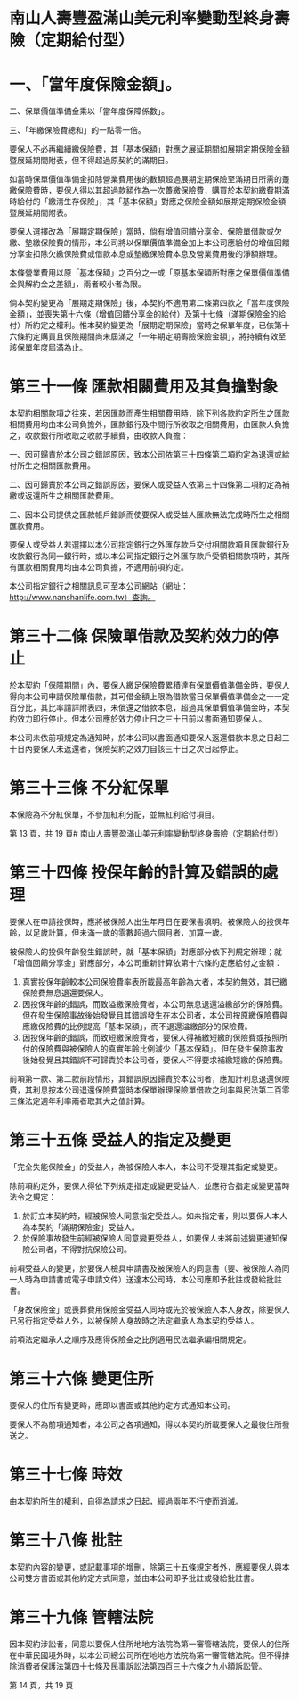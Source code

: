 # 南山人壽豐盈滿山美元利率變動型終身壽險（定期給付型）

# 一、「當年度保險金額」。

二、保單價值準備金乘以「當年度保障係數」。

三、「年繳保險費總和」的一點零一倍。

要保人不必再繼續繳保險費，其「基本保額」對應之展延期間如展期定期保險金額暨展延期間附表，但不得超過原契約的滿期日。

如當時保單價值準備金扣除營業費用後的數額超過展期定期保險至滿期日所需的躉繳保險費時，要保人得以其超過款額作為一次躉繳保險費，購買於本契約繳費期滿時給付的「繳清生存保險」，其「基本保額」對應之保險金額如展期定期保險金額暨展延期間附表。

要保人選擇改為「展期定期保險」當時，倘有增值回饋分享金、保險單借款或欠繳、墊繳保險費的情形，本公司將以保單價值準備金加上本公司應給付的增值回饋分享金扣除欠繳保險費或借款本息或墊繳保險費本息及營業費用後的淨額辦理。

本條營業費用以原「基本保額」之百分之一或「原基本保額所對應之保單價值準備金與解約金之差額」，兩者較小者為限。

倘本契約變更為「展期定期保險」後，本契約不適用第二條第四款之「當年度保險金額」，並喪失第十六條（增值回饋分享金的給付）及第十七條（滿期保險金的給付）所約定之權利。惟本契約變更為「展期定期保險」當時之保單年度，已依第十六條約定購買且保險期間尚未屆滿之「一年期定期壽險保險金額」，將持續有效至該保單年度屆滿為止。

# 第三十一條   匯款相關費用及其負擔對象

本契約相關款項之往來，若因匯款而產生相關費用時，除下列各款約定所生之匯款相關費用均由本公司負擔外，匯款銀行及中間行所收取之相關費用，由匯款人負擔之，收款銀行所收取之收款手續費，由收款人負擔：

一、因可歸責於本公司之錯誤原因，致本公司依第三十四條第二項約定為退還或給付所生之相關匯款費用。

二、因可歸責於本公司之錯誤原因，要保人或受益人依第三十四條第二項約定為補繳或返還所生之相關匯款費用。

三、因本公司提供之匯款帳戶錯誤而使要保人或受益人匯款無法完成時所生之相關匯款費用。

要保人或受益人若選擇以本公司指定銀行之外匯存款戶交付相關款項且匯款銀行及收款銀行為同一銀行時，或以本公司指定銀行之外匯存款戶受領相關款項時，其所有匯款相關費用均由本公司負擔，不適用前項約定。

本公司指定銀行之相關訊息可至本公司網站（網址：http://www.nanshanlife.com.tw）查詢。

# 第三十二條   保險單借款及契約效力的停止

於本契約「保障期間」內，要保人繳足保險費累積達有保單價值準備金時，要保人得向本公司申請保險單借款，其可借金額上限為借款當日保單價值準備金之一一定百分比，其比率請詳附表四，未償還之借款本息，超過其保單價值準備金時，本契約效力即行停止。但本公司應於效力停止日之三十日前以書面通知要保人。

本公司未依前項規定為通知時，於本公司以書面通知要保人返還借款本息之日起三十日內要保人未返還者，保險契約之效力自該三十日之次日起停止。

# 第三十三條   不分紅保單

本保險為不分紅保單，不參加紅利分配，並無紅利給付項目。

第 13 頁，共 19 頁# 南山人壽豐盈滿山美元利率變動型終身壽險（定期給付型）

# 第三十四條   投保年齡的計算及錯誤的處理

要保人在申請投保時，應將被保險人出生年月日在要保書填明。被保險人的投保年齡，以足歲計算，但未滿一歲的零數超過六個月者，加算一歲。

被保險人的投保年齡發生錯誤時，就「基本保額」對應部分依下列規定辦理；就「增值回饋分享金」對應部分，本公司重新計算依第十六條約定應給付之金額：

1. 真實投保年齡較本公司保險費率表所載最高年齡為大者，本契約無效，其已繳保險費無息退還要保人。
2. 因投保年齡的錯誤，而致溢繳保險費者，本公司無息退還溢繳部分的保險費。但在發生保險事故後始發覺且其錯誤發生在本公司者，本公司按原繳保險費與應繳保險費的比例提高「基本保額」，而不退還溢繳部分的保險費。
3. 因投保年齡的錯誤，而致短繳保險費者，要保人得補繳短繳的保險費或按照所付的保險費與被保險人的真實年齡比例減少「基本保額」。但在發生保險事故後始發覺且其錯誤不可歸責於本公司者，要保人不得要求補繳短繳的保險費。

前項第一款、第二款前段情形，其錯誤原因歸責於本公司者，應加計利息退還保險費，其利息按本公司退還保險費當時本保單辦理保險單借款之利率與民法第二百零三條法定週年利率兩者取其大之值計算。

# 第三十五條   受益人的指定及變更

「完全失能保險金」的受益人，為被保險人本人，本公司不受理其指定或變更。

除前項約定外，要保人得依下列規定指定或變更受益人，並應符合指定或變更當時法令之規定：

1. 於訂立本契約時，經被保險人同意指定受益人。如未指定者，則以要保人本人為本契約「滿期保險金」受益人。
2. 於保險事故發生前經被保險人同意變更受益人，如要保人未將前述變更通知保險公司者，不得對抗保險公司。

前項受益人的變更，於要保人檢具申請書及被保險人的同意書（要、被保險人為同一人時為申請書或電子申請文件）送達本公司時，本公司應即予批註或發給批註書。

「身故保險金」或喪葬費用保險金受益人同時或先於被保險人本人身故，除要保人已另行指定受益人外，以被保險人身故時之法定繼承人為本契約受益人。

前項法定繼承人之順序及應得保險金之比例適用民法繼承編相關規定。

# 第三十六條   變更住所

要保人的住所有變更時，應即以書面或其他約定方式通知本公司。

要保人不為前項通知者，本公司之各項通知，得以本契約所載要保人之最後住所發送之。

# 第三十七條   時效

由本契約所生的權利，自得為請求之日起，經過兩年不行使而消滅。

# 第三十八條   批註

本契約內容的變更，或記載事項的增刪，除第三十五條規定者外，應經要保人與本公司雙方書面或其他約定方式同意，並由本公司即予批註或發給批註書。

# 第三十九條   管轄法院

因本契約涉訟者，同意以要保人住所地地方法院為第一審管轄法院，要保人的住所在中華民國境外時，以本公司總公司所在地地方法院為第一審管轄法院。但不得排除消費者保護法第四十七條及民事訴訟法第四百三十六條之九小額訴訟管。

第 14 頁，共 19 頁